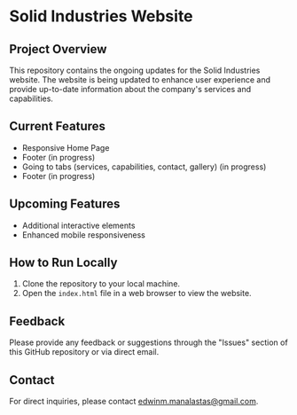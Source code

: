 # Solid Industries Website

## Project Overview
This repository contains the ongoing updates for the Solid Industries website. The website is being updated to enhance user experience and provide up-to-date information about the company's services and capabilities.

## Current Features
- Responsive Home Page
- Footer (in progress)
- Going to tabs (services, capabilities, contact, gallery) (in progress)
- Footer (in progress)

## Upcoming Features
- Additional interactive elements
- Enhanced mobile responsiveness

## How to Run Locally
1. Clone the repository to your local machine.
2. Open the `index.html` file in a web browser to view the website.

## Feedback
Please provide any feedback or suggestions through the "Issues" section of this GitHub repository or via direct email.

## Contact
For direct inquiries, please contact edwinm.manalastas@gmail.com.
